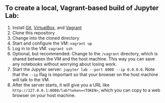 ## To create a local, Vagrant-based build of Jupyter Lab:

1. Install [Git](https://git-scm.com/), [VirtualBox](https://www.virtualbox.org/), and [Vagrant](https://www.vagrantup.com/)
1. Clone this repository
1. Change into the cloned directory
1. Start and configure the VM: `vagrant up`
1. Log in to the VM: `vagrant ssh`
1. Optional, but recommended: Change to the `/vagrant` directory, which is shared between the VM and the host machine. This way you can save any notebooks without worrying about losing work.
1. Start the Jupyter server: `jupyter lab --port 8000 --ip 0.0.0.0`. Note that the `--ip` flag is important so that your browser on the host machine will talk to the VM.
1. After the server starts, it will give you a URL like `http://127.0.0.1:8000/lab?token=<TOKEN>`, which you can copy to a web browser on your host machine.

